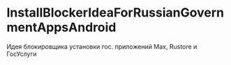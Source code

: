 # InstallBlockerIdeaForRussianGovernmentAppsAndroid
Идея блокировщика установки гос. приложений Max, Rustore и ГосУслуги 

